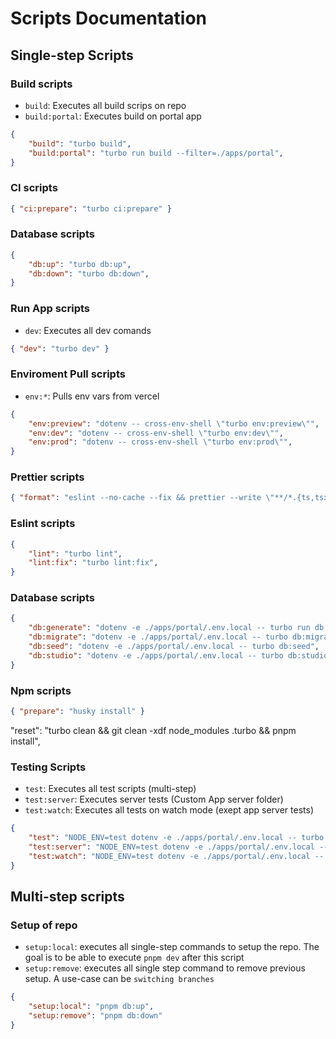 # Scripts Documentation

## Single-step Scripts

### Build scripts

- `build`: Executes all build scrips on repo
- `build:portal`: Executes build on portal app
```json
{ 
    "build": "turbo build",
    "build:portal": "turbo run build --filter=./apps/portal",
}
```

### CI scripts

```json
{ "ci:prepare": "turbo ci:prepare" }
```

### Database scripts

```json
{
    "db:up": "turbo db:up",
    "db:down": "turbo db:down",
}
```

### Run App scripts

- `dev`: Executes all dev comands

```json
{ "dev": "turbo dev" }
```

### Enviroment Pull scripts

- `env:*`: Pulls env vars from vercel

```json
{
    "env:preview": "dotenv -- cross-env-shell \"turbo env:preview\"",
    "env:dev": "dotenv -- cross-env-shell \"turbo env:dev\"",
    "env:prod": "dotenv -- cross-env-shell \"turbo env:prod\"",
}
```

### Prettier scripts

```json
{ "format": "eslint --no-cache --fix && prettier --write \"**/*.{ts,tsx,md}\"" }
```

### Eslint scripts

```json
{
    "lint": "turbo lint",
    "lint:fix": "turbo lint:fix",
}
```

### Database scripts

```json
{
    "db:generate": "dotenv -e ./apps/portal/.env.local -- turbo run db:generate",
    "db:migrate": "dotenv -e ./apps/portal/.env.local -- turbo db:migrate",
    "db:seed": "dotenv -e ./apps/portal/.env.local -- turbo db:seed",
    "db:studio": "dotenv -e ./apps/portal/.env.local -- turbo db:studio",
}
```

### Npm scripts

```json
{ "prepare": "husky install" }
```

"reset": "turbo clean && git clean -xdf node_modules .turbo && pnpm install",

### Testing Scripts

- `test`: Executes all test scripts (multi-step)
- `test:server`: Executes server tests (Custom App server folder)
- `test:watch`: Executes all tests on watch mode (exept app server tests)

```json
{
    "test": "NODE_ENV=test dotenv -e ./apps/portal/.env.local -- turbo test && turbo test:server",
    "test:server": "NODE_ENV=test dotenv -e ./apps/portal/.env.local -- turbo test:server",
    "test:watch": "NODE_ENV=test dotenv -e ./apps/portal/.env.local -- turbo test:watch",
}
```

## Multi-step scripts

### Setup of repo

- `setup:local`: executes all single-step commands to setup the repo. The goal is to be able to execute `pnpm dev` after this script
- `setup:remove`: executes all single step command to remove previous setup. A use-case can be `switching branches`

```json
{
    "setup:local": "pnpm db:up",
    "setup:remove": "pnpm db:down"
}
```